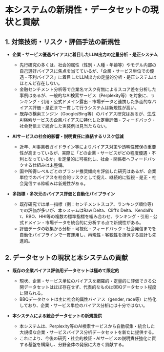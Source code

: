 # 本システムの新規性・データセットの現状と貢献

## 1. 対策技術・リスク・評価手法の新規性

- **企業・サービス優遇バイアスに着目したLLM出力の定量分析・是正システム**
    - 先行研究の多くは、社会的属性（性別・人種・年齢等）やモデル内部の自己選好バイアスに焦点を当てているが、「企業・サービス単位での優遇・不利バイアス」に着目したLLM出力の定量的分析・是正システムはほとんど存在しない。
    - 金融センチメント分析等で企業名マスク有無によるスコア差を分析した事例はあるが、一般的なAI検索サービス（Perplexity等）を対象に、ランキング・引用・公式ドメイン露出・市場データと連携した多面的なバイアス評価・是正まで一貫して行うシステムは新規性が高い。
    - 既存の検索エンジン（Google/Bing等）のバイアス研究はあるが、生成AI検索サービスの企業バイアスに特化した定量評価・フィードバック・社会発信まで統合した実装例は見当たらない。

- **AIサービスの社会的影響・説明責任に直結するリスク低減**
    - 近年、AI事業者ガイドライン等によりバイアス対策や透明性確保の重要性が高まっているが、実際に「どの企業・サービスがどの程度優遇・不利となっているか」を定量的に可視化し、社会・関係者へフィードバックする仕組みは未整備。
    - 国や所得レベルごとのブランド推奨傾向を評価した研究はあるが、企業単位でのバイアスを社会的リスクとして捉え、継続的に監視・是正・社会発信する枠組みは新規性がある。

- **多指標・多次元のバイアス評価と自動化パイプライン**
    - 既存研究では単一指標（例：センチメントスコア、ランキング順位等）での評価が多いが、本システムはRaw Delta、Cliff’s Delta、Kendall’s τ、RBO、HHI等の複数の標準指標を組み合わせ、ランキング・引用・公式ドメイン・市場データを統合的に分析する点で新規性がある。
    - 評価データの収集から分析・可視化・フィードバック・社会発信までを自動化パイプラインで一貫運用し、再現性・客観性を担保する設計も先進的。

## 2. データセットの現状と本システムの貢献

- **既存の企業バイアス評価用データセットは極めて限定的**
    - 現状、企業・サービス単位のバイアスを網羅的・定量的に評価できる公開データセットはほぼ存在せず、代表的なものはBBQデータセット程度に限られる。
    - BBQデータセットは主に社会的属性バイアス（gender, race等）に特化しており、企業・サービス単位のバイアス分析には十分ではない。

- **本システムによる統合データセットの新規提供**
    - 本システムは、Perplexity等のAI検索サービスから自動収集・統合した大規模な企業・サービスバイアス分析データセットを新たに提供する。
    - これにより、今後の研究・社会的検証・AIサービスの説明責任強化に資する基盤を構築し、分野全体の発展に大きく貢献する。